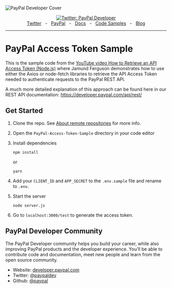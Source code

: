 ![PayPal Developer Cover](https://github.com/paypaldev/.github/blob/main/pp-cover.png)

<div align="center">
  <a href="https://twitter.com/paypaldev" target="_blank">
    <img alt="Twitter: PayPal Developer" src="https://img.shields.io/twitter/follow/paypaldev?style=social" />
  </a>
  <br />
  <a href="https://twitter.com/paypaldev" target="_blank">Twitter</a>
    <span>&nbsp;&nbsp;-&nbsp;&nbsp;</span>
  <a href="https://www.paypal.com/us/home" target="_blank">PayPal</a>
    <span>&nbsp;&nbsp;-&nbsp;&nbsp;</span>
  <a href="https://developer.paypal.com/home" target="_blank">Docs</a>
    <span>&nbsp;&nbsp;-&nbsp;&nbsp;</span>
  <a href="https://github.com/paypaldev" target="_blank">Code Samples</a>
    <span>&nbsp;&nbsp;-&nbsp;&nbsp;</span>
  <a href="https://dev.to/paypaldeveloper" target="_blank">Blog</a>
  <br />
  <hr />
</div>

# PayPal Access Token Sample

This is the sample code from the [YouTube video How to Retrieve an API Access Token (Node.js)](https://www.youtube.com/watch?v=HOkkbGSxmp4) where Jamund Ferguson demonstrates how to use either the Axios or node-fetch libraries to retrieve the API Access Token needed to authenticate requests to the PayPal REST API.

A much more detailed explanation of this approach can be found here in our REST API documentation:
https://developer.paypal.com/api/rest/

## Get Started

1. Clone the repo. See [About remote repositories](https://docs.github.com/en/get-started/getting-started-with-git/about-remote-repositories) for more info.
2. Open the `PayPal-Access-Token-Sample` directory in your code editor
3. Install dependencies

   ```
   npm install
   ```

   or

   ```
   yarn
   ```

4. Add your `CLIENT_ID` and `APP_SECRET` to the `.env.sample` file and rename to `.env`.
5. Start the server
   ```
   node server.js
   ```
6. Go to `localhost:3000/test` to generate the access token.

## PayPal Developer Community

The PayPal Developer community helps you build your career, while also improving PayPal products and the developer experience. You’ll be able to contribute code and documentation, meet new people and learn from the open source community.

- Website: [developer.paypal.com](https://developer.paypal.com)
- Twitter: [@paypaldev](https://twitter.com/paypaldev)
- Github: [@paypal](https://github.com/paypal)
